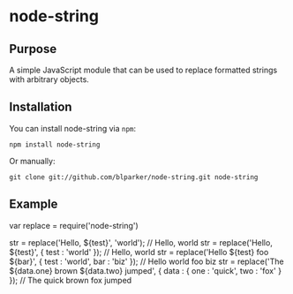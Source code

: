 # node-string

## Purpose
A simple JavaScript module that can be used to replace formatted strings with arbitrary objects.

## Installation
You can install node-string via `npm`:

    npm install node-string

Or manually:

    git clone git://github.com/blparker/node-string.git node-string

## Example

var replace = require('node-string')

str = replace('Hello, ${test}', 'world');   // Hello, world
str = replace('Hello, ${test}', { test : 'world' });  // Hello, world
str = replace('Hello ${test} foo ${bar}', { test : 'world', bar : 'biz' });   // Hello world foo biz
str = replace('The ${data.one} brown ${data.two} jumped', { data : { one : 'quick', two : 'fox' } });   // The quick brown fox jumped


